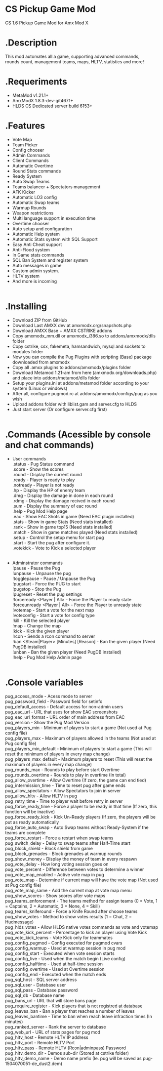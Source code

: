 CS Pickup Game Mod
==============
CS 1.6 Pickup Game Mod for Amx Mod X

.Description
============
This mod automates all a game, supporting advanced commands,<br>
rounds count, management teams, maps, HLTV, statistics and more!

.Requeriments
=============
- MetaMod v1.21.1+
- AmxModX 1.8.3-dev-git4671+
- HLDS CS Dedicated server build 6153+

.Features
=========
- Vote Map<br>
- Team Picker<br>
- Config chooser<br>
- Admin Commands<br>
- Client Commands<br>
- Automatic Overtime<br>
- Round Stats commands<br>
- Ready System<br>
- Auto Swap Teams<br>
- Teams balancer + Spectators management<br>
- AFK Kicker<br>
- Automatic LO3 config<br>
- Automatic Swap teams<br>
- Warmup Rounds<br>
- Weapon restrictions<br>
- Multi language support in execution time<br>
- Overtime chooser<br>
- Auto setup and configuration<br>
- Automatic Help system<br>
- Automatic Stats system with SQL Support<br>
- Easy Anti Cheat support<br>
- Anti-Flood system<br>
- In Game stats commands<br>
- SQL Ban System and register system<br>
- Auto messages in game<br>
- Custom admin system.<br>
- HLTV system<br>
- And more is incoming<br><br>

.Installing
===========
- Download ZIP from GitHub
- Download Last AMXX dev at amxmodx.org/snapshots.php<br>
- Download AMXX Base + AMXX CSTRIKE addons<br>
- Copy amxmodx_mm.dll or amxmodx_i386.so to addons/amxmodx/dlls folder<br>
- Copy cstrike, csx, fakemeta, hamsandwich, mysql and sockets to modules folder<br>
- Now you can compile the Pug Plugins with scripting (Base) package downloaded from amxmodx<br>
- Copy all .amxx plugins to addons/amxmodx/plugins folder<br>
- Download Metamod 1.21-am from here (amxmodx.org/downloads.php) and place into addons/metamod/dlls folder<br>
- Setup your plugins.ini at addons/metamod folder according to your system (Linux or windows)<br>
- After all, configure pugmod.rc at addons/amxmodx/configs/pug as you wish<br>
- Upload addons folder with liblist.gam and server.cfg to HLDS<br>
- Just start server (Or configure server.cfg first)<br><br>

.Commands (Acessible by console and chat commands)
=========
- User commands<br>
	.status		- Pug Status command<br>
	.score 		- Show the scores<br>
	.round 		- Display the current round<br>
	.ready 		- Player is ready to play<br>
	.notready 	- Player is not ready<br>
	.hp 		- Display the HP of enemy team<br>
	.dmg 		- Display the damage in done in each round<br>
	.rdmg 		- Display the damage recived in each round<br>
	.sum 		- Display the summary of eac round<br>
	.help 		- Pug Mod Help page<br>
	.eac		- Show EAC Shots in game (Need EAC plugin installed)<br>
	.stats 		- Show in game Stats (Need stats installed)<br>
	.rank 		- Show in game top15 (Need stats installed)<br>
	.match 		- Show in game matches played (Need stats installed)<br>
	.setup		- Control the setup menu for start pug<br>
	.start		- Start the pug after configure it.<br>
	.votekick 	- Vote to Kick a selected player<br><br>

- Adminstrator commands<br>
	!pause 					- Pause the Pug<br>
	!unpause 				- Unpause the pug<br>
	!togglepause 				- Pause / Unpause the Pug<br>
	!pugstart 				- Force the PUG to start<br>
	!pugstop 				- Stop the Pug<br>
	!pugreset 				- Reset the pug settings<br>
	!forceready <Player | All> 		- Force the Player to ready state<br>
	!forceunready <Player | All> 		- Force the Player to unready state<br>
	!votemap 				- Start a vote for the next map<br>
	!voteconfig 				- Start a vote for config type<br>
	!kill <Player>				- Kill the selected player<br>
	!map <Map>				- Change the map<br>
	!kick <Player> 				- Kick the given player<br>
	!rcon <Command> 			- Sends a rcon command to server<br>
	!ban <Steam|Player> [Minutes] [Reason] 	- Ban the given player (Need PugDB installed)<br>
	!unban <Steam> 				- Ban the given player (Need PugDB installed)<br>
	!help 					- Pug Mod Help Admin page<br><br>

.Console variables
======

pug_access_mode		- Acess mode to server<br>
pug_password_field	- Password field for setinfo<br>
pug_default_access	- Default access for non-admin users<br>
pug_eac_url		- URL that uses for show EAC screenshots<br>
pug_eac_url_format	- URL order of main address from EAC<br>
pug_version		- Show the Pug Mod Version<br>
pug_players_min		- Minimum of players to start a game (Not used at Pug config file)<br>
pug_players_max		- Maximum of players allowed in the teams (Not used at Pug config file)<br>
pug_players_min_default	- Minimum of players to start a game (This will reset the minimum of players in every map change)<br>
pug_players_max_default	- Maximum players to reset (This will reset the maximum of players in every map change)<br>
pug_rounds_max		- Rounds to play before start Overtime<br>
pug_rounds_overtime	- Rounds to play in overtime (In total)<br>
pug_allow_overtime	- Allow Overtime (If zero, the game can end tied)<br>
pug_intermission_time	- Time to reset pug after game ends<br>
pug_allow_spectators	- Allow Spectators to join in server<br>
pug_allow_hltv		- Allow HLTV in pug<br>
pug_retry_time		- Time to player wait before retry in server<br>
pug_force_ready_time	- Force a player to be ready in that time (If zero, this function will be inactive)<br>
pug_force_ready_kick	- Kick Un-Ready players (If zero, the players will be put as ready automatically<br>
pug_force_auto_swap	- Auto Swap teams without Ready-System if the teams are complete<br>
pug_force_restart	- Force a restart when swap teams<br>
pug_switch_delay	- Delay to swap teams after Half-Time start<br>
pug_block_shield	- Block shield from game<br>
pug_block_grenades	- Block grenades at warmup rounds<br>
pug_show_money		- Display the money of team in every respawn<br>
pug_vote_delay		- How long voting session goes on<br>
pug_vote_percent	- Difference between votes to determine a winner<br>
pug_vote_map_enabled	- Active vote map in pug<br>
pug_vote_map		- Determine if current map will have the vote map (Not used at Pug config file)<br>
pug_vote_map_same	- Add the current map at vote map menu<br>
pug_show_scores		- Show scores after vote maps<br>
pug_teams_enforcement	- The teams method for assign teams (0 = Vote, 1 = Captains, 2 = Automatic, 3 = None, 4 = Skill)<br>
pug_teams_kniferound	- Force a Knife Round after choose teams<br>
pug_show_votes		- Method to show votes results (1 = Chat, 2 = Hudmessage)<br>
pug_hlds_votes		- Allow HLDS native votes commands as vote and votemap<br>
pug_vote_kick_percent	- Percentage to kick an player using Vote Kick<br>
pug_vote_kick_teams	- Vote Kick only for teammates<br>
pug_config_pugmod	- Config executed for pugmod cvars<br>
pug_config_warmup	- Used at warmup session in pug mod<br>
pug_config_start	- Executed when vote session starts<br>
pug_config_live		- Used when the match begin (Live config)<br>
pug_config_halftime	- Used at half-time session<br>
pug_config_overtime	- Used at Overtime session<br>
pug_config_end		- Executed when the match ends<br>
pug_sql_host		- SQL server address<br>
pug_sql_user		- Database user<br>
pug_sql_pass		- Database password<br>
pug_sql_db		- Database name<br>
pug_bans_url		- URL that will store bans page<br>
pug_require_register	- Kick players that is not registred at database<br>
pug_leaves_ban		- Ban a player that reaches a number of leaves<br>
pug_leaves_bantime	- Time to ban when reach leave infraction times (In minutes)<br>
pug_ranked_server	- Rank the server to database<br>
pug_web_url		- URL of stats pages for pug mod<br>
pug_hltv_host		- Remote HLTV IP address<br>
pug_hltv_port		- Remote HLTV Port<br>
pug_hltv_pass		- Remote HLTV (Rcon|adminpass) Password<br>
pug_hltv_demo_dir	- Demos sub-dir (Stored at cstrike folder)<br>
pug_hltv_demo_name	- Demo name prefix (Ie. pug will be saved as pug-1504070051-de_dust2.dem)<br>
